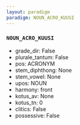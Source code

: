```yaml
---
layout: paradigm
paradigm: NOUN_ACRO_KUUSI
---
```

### ` NOUN_ACRO_KUUSI `


* grade_dir: False
* plurale_tantum: False
* pos: ACRONYM
* stem_diphthong: None
* stem_vowel: None
* upos: NOUN
* harmony: front
* kotus_av: None
* kotus_tn: 0
* clitics: False
* possessive: False
